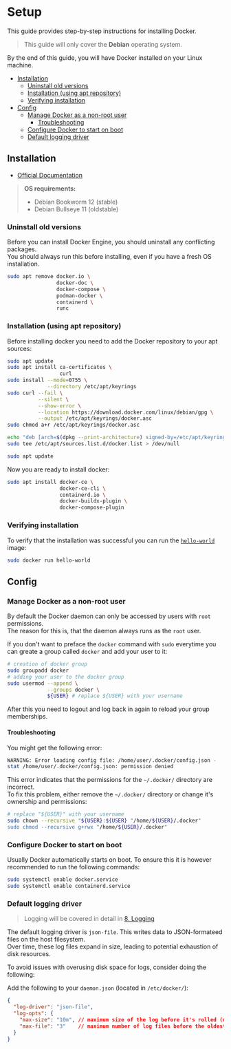 # Setup

This guide provides step-by-step instructions for installing Docker.  

> This guide will only cover the **Debian** operating system.

By the end of this guide, you will have Docker installed on your Linux machine.

- [Installation](#installation)
  - [Uninstall old versions](#uninstall-old-versions)
  - [Installation (using apt repository)](#installation-using-apt-repository)
  - [Verifying installation](#verifying-installation)
- [Config](#config)
  - [Manage Docker as a non-root user](#manage-docker-as-a-non-root-user)
    - [Troubleshooting](#troubleshooting)
  - [Configure Docker to start on boot](#configure-docker-to-start-on-boot)
  - [Default logging driver](#default-logging-driver)

## Installation

- [Official Documentation](https://docs.docker.com/engine/install/)

> **OS requirements:**
>
> - Debian Bookworm 12 (stable)
> - Debian Bullseye 11 (oldstable)

### Uninstall old versions

Before you can install Docker Engine, you should uninstall any conflicting packages.  
You should always run this before installing, even if you have a fresh OS installation.

```bash
sudo apt remove docker.io \
                docker-doc \
                docker-compose \
                podman-docker \
                containerd \
                runc
```

### Installation (using apt repository)

Before installing docker you need to add the Docker repository to your apt sources:  

```bash
sudo apt update
sudo apt install ca-certificates \
                 curl
sudo install --mode=0755 \
             --directory /etc/apt/keyrings
sudo curl --fail \
          --silent \
          --show-error \
          --location https://download.docker.com/linux/debian/gpg \
          --output /etc/apt/keyrings/docker.asc
sudo chmod a+r /etc/apt/keyrings/docker.asc

echo "deb [arch=$(dpkg --print-architecture) signed-by=/etc/apt/keyrings/docker.asc] https://download.docker.com/linux/debian $(. /etc/os-release && echo "${VERSION_CODENAME}") stable" | \
sudo tee /etc/apt/sources.list.d/docker.list > /dev/null

sudo apt update
```

Now you are ready to install docker:

```bash
sudo apt install docker-ce \
                 docker-ce-cli \
                 containerd.io \
                 docker-buildx-plugin \
                 docker-compose-plugin
```

### Verifying installation

To verify that the installation was successful you can run the [`hello-world`](https://hub.docker.com/_/hello-world) image:

```bash
sudo docker run hello-world
```

## Config

### Manage Docker as a non-root user

By default the Docker daemon can only be accessed by users with `root` permissions.  
The reason for this is, that the daemon always runs as the `root` user.

If you don't want to preface the `docker` command with `sudo` everytime you can greate a group called `docker` and add your user to it:

```bash
# creation of docker group
sudo groupadd docker
# adding your user to the docker group
sudo usermod --append \
             --groups docker \
             ${USER} # replace ${USER} with your username
```

After this you need to logout and log back in again to reload your group memberships.

#### Troubleshooting

You might get the following error:

```bash
WARNING: Error loading config file: /home/user/.docker/config.json -
stat /home/user/.docker/config.json: permission denied
```

This error indicates that the permissions for the `~/.docker/` directory are incorrect.  
To fix this problem, either remove the `~/.docker/` directory or change it's ownership and permissions:

```bash
# replace "${USER}" with your username
sudo chown --recursive "${USER}:${USER} "/home/${USER}/.docker"
sudo chmod --recursive g+rwx "/home/${USER}/.docker"
```

### Configure Docker to start on boot

Usually Docker automatically starts on boot. To ensure this it is however recommended to run the following commands:

```bash
sudo systemctl enable docker.service
sudo systemctl enable containerd.service
```

### Default logging driver

> Logging will be covered in detail in [8. Logging](./8-logging.md)

The default logging driver is `json-file`. This writes data to JSON-formateed files on the host filesystem.  
Over time, these log files expand in size, leading to potential exhaustion of disk resources.

To avoid issues with overusing disk space for logs, consider doing the following:

Add the following to your `daemon.json` (located in `/etc/docker/`):

```json
{
  "log-driver": "json-file",
  "log-opts": {
    "max-size": "10m", // maximum size of the log before it's rolled (units: "k", "m" or "g")
    "max-file": "3"    // maximum number of log files before the oldest is removed
  }
}
```

